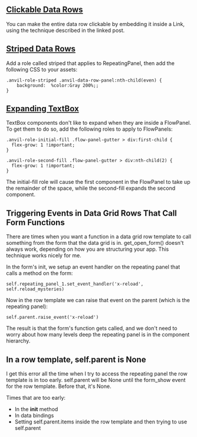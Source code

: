 ## [Clickable Data Rows](https://anvil.works/forum/t/new-events-for-forms/2021/2)

You can make the entire data row clickable by embedding it inside a Link, using the technique described in the linked post.

## [Striped Data Rows](https://anvil.works/forum/t/alternate-row-colors-add-timestamp-on-check-event/4651/3)

Add a role called striped that applies to RepeatingPanel, then add the following CSS to your assets:

```
.anvil-role-striped .anvil-data-row-panel:nth-child(even) {
    background:  %color:Gray 200%;;
}
```

## [Expanding TextBox](https://anvil.works/forum/t/expandable-text-boxes/6059/8)

TextBox components don't like to expand when they are inside a FlowPanel.  To get them to do so, add the following roles to apply to FlowPanels:

```
.anvil-role-initial-fill .flow-panel-gutter > div:first-child {
  flex-grow: 1 !important;
}
```

```
.anvil-role-second-fill .flow-panel-gutter > div:nth-child(2) {
  flex-grow: 1 !important;
}
```

The initial-fill role will cause the first component in the FlowPanel to take up the remainder of the space, while the second-fill expands the second component.  

## Triggering Events in Data Grid Rows That Call Form Functions

There are times when you want a function in a data grid row template to call something from the form that the data grid is in.  get_open_form() doesn't always work, depending on how you are structuring your app.  This technique works nicely for me.

In the form's init, we setup an event handler on the repeating panel that calls a method on the form:

```
self.repeating_panel_1.set_event_handler('x-reload', self.reload_mysteries)
```

Now in the row template we can raise that event on the parent (which is the repeating panel):

```
self.parent.raise_event('x-reload')
```

The result is that the form's function gets called, and we don't need to worry about how many levels deep the repeating panel is in the component hierarchy.

## In a row template, self.parent is None

I get this error all the time when I try to access the repeating panel the row template is in too early.  self.parent will be None until the form_show event for the row template.  Before that, it's None.

Times that are too early:

- In the __init__ method
- In data bindings
- Setting self.parent.items inside the row template and then trying to use self.parent
